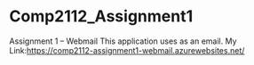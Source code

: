 # Comp2112_Assignment1
Assignment 1 – Webmail
This application uses as an email.
My Link:https://comp2112-assignment1-webmail.azurewebsites.net/
